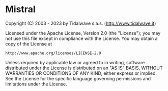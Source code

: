 Mistral
=======

Copyright (C) 2003 - 2023 by Tidalwave s.a.s. (http://www.tidalwave.it)

Licensed under the Apache License, Version 2.0 (the "License"); 
you may not use this file except in compliance with the License. 
You may obtain a copy of the License at 

    http://www.apache.org/licenses/LICENSE-2.0 

Unless required by applicable law or agreed to in writing, software 
distributed under the License is distributed on an "AS IS" BASIS, 
WITHOUT WARRANTIES OR CONDITIONS OF ANY KIND, either express or implied. 
See the License for the specific language governing permissions and 
limitations under the License.
